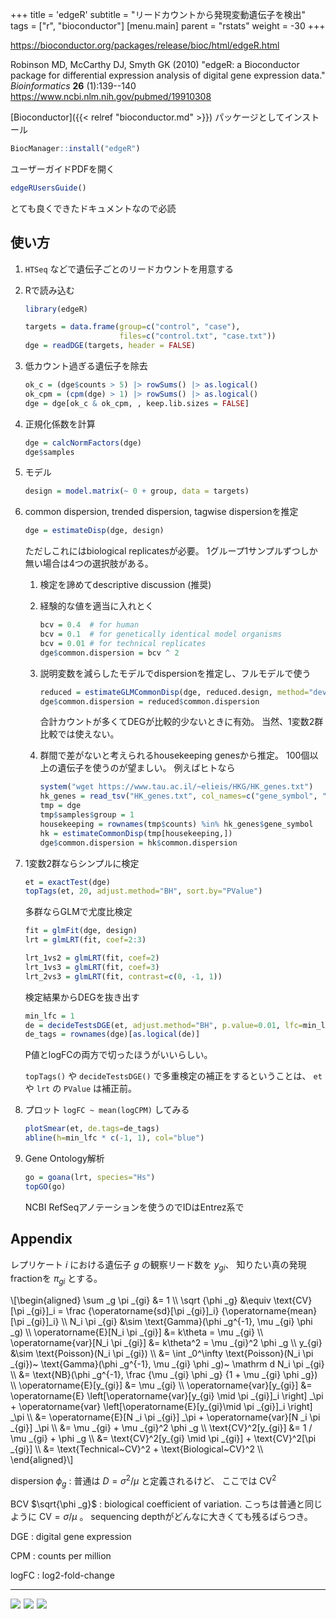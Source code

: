 +++
title = 'edgeR'
subtitle = "リードカウントから発現変動遺伝子を検出"
tags = ["r", "bioconductor"]
[menu.main]
  parent = "rstats"
  weight = -30
+++

<https://bioconductor.org/packages/release/bioc/html/edgeR.html>

Robinson MD, McCarthy DJ, Smyth GK (2010)
"edgeR: a Bioconductor package for differential expression analysis of digital gene expression data."
*Bioinformatics* **26** (1):139--140
<https://www.ncbi.nlm.nih.gov/pubmed/19910308>

[Bioconductor]({{< relref "bioconductor.md" >}}) パッケージとしてインストール

```r
BiocManager::install("edgeR")
```

ユーザーガイドPDFを開く

```r
edgeRUsersGuide()
```

とても良くできたドキュメントなので必読

## 使い方

1.  `HTSeq` などで遺伝子ごとのリードカウントを用意する
1.  Rで読み込む

    ```r
    library(edgeR)

    targets = data.frame(group=c("control", "case"),
                         files=c("control.txt", "case.txt"))
    dge = readDGE(targets, header = FALSE)
    ```

1.  低カウント過ぎる遺伝子を除去

    ```r
    ok_c = (dge$counts > 5) |> rowSums() |> as.logical()
    ok_cpm = (cpm(dge) > 1) |> rowSums() |> as.logical()
    dge = dge[ok_c & ok_cpm, , keep.lib.sizes = FALSE]
    ```

1.  正規化係数を計算

    ```r
    dge = calcNormFactors(dge)
    dge$samples
    ```

1.  モデル

    ```r
    design = model.matrix(~ 0 + group, data = targets)
    ```

1.  common dispersion, trended dispersion, tagwise dispersionを推定

    ```r
    dge = estimateDisp(dge, design)
    ```

    ただしこれにはbiological replicatesが必要。
    1グループ1サンプルずつしか無い場合は4つの選択肢がある。

    1.  検定を諦めてdescriptive discussion (推奨)
    1.  経験的な値を適当に入れとく

        ```r
        bcv = 0.4  # for human
        bcv = 0.1  # for genetically identical model organisms
        bcv = 0.01 # for technical replicates
        dge$common.dispersion = bcv ^ 2
        ```

    1.  説明変数を減らしたモデルでdispersionを推定し、フルモデルで使う

        ```r
        reduced = estimateGLMCommonDisp(dge, reduced.design, method="deviance", robust=TRUE, subset=NULL)
        dge$common.dispersion = reduced$common.dispersion
        ```

        合計カウントが多くてDEGが比較的少ないときに有効。
        当然、1変数2群比較では使えない。

    1.  群間で差がないと考えられるhousekeeping genesから推定。
        100個以上の遺伝子を使うのが望ましい。
        例えばヒトなら

        ```r
        system("wget https://www.tau.ac.il/~elieis/HKG/HK_genes.txt")
        hk_genes = read_tsv("HK_genes.txt", col_names=c("gene_symbol", "refseq"))
        tmp = dge
        tmp$samples$group = 1
        housekeeping = rownames(tmp$counts) %in% hk_genes$gene_symbol
        hk = estimateCommonDisp(tmp[housekeeping,])
        dge$common.dispersion = hk$common.dispersion
        ```

1.  1変数2群ならシンプルに検定

    ```r
    et = exactTest(dge)
    topTags(et, 20, adjust.method="BH", sort.by="PValue")
    ```

    多群ならGLMで尤度比検定

    ```r
    fit = glmFit(dge, design)
    lrt = glmLRT(fit, coef=2:3)

    lrt_1vs2 = glmLRT(fit, coef=2)
    lrt_1vs3 = glmLRT(fit, coef=3)
    lrt_2vs3 = glmLRT(fit, contrast=c(0, -1, 1))
    ```

    検定結果からDEGを抜き出す

    ```r
    min_lfc = 1
    de = decideTestsDGE(et, adjust.method="BH", p.value=0.01, lfc=min_lfc)
    de_tags = rownames(dge)[as.logical(de)]
    ```

    P値とlogFCの両方で切ったほうがいいらしい。

    `topTags()` や `decideTestsDGE()`
    で多重検定の補正をするということは、
    `et` や `lrt` の `PValue` は補正前。

1.  プロット `logFC ~ mean(logCPM)` してみる

    ```r
    plotSmear(et, de.tags=de_tags)
    abline(h=min_lfc * c(-1, 1), col="blue")
    ```

1.  Gene Ontology解析

    ```r
    go = goana(lrt, species="Hs")
    topGO(go)
    ```

    NCBI RefSeqアノテーションを使うのでIDはEntrez系で

## Appendix

レプリケート *i* における遺伝子 *g* の観察リード数を $y _{gi}$、
知りたい真の発現fractionを $\pi _{gi}$ とする。

<div>\[\begin{aligned}
\sum _g \pi _{gi} &= 1 \\
\sqrt {\phi _g} &\equiv \text{CV}[\pi _{gi}]_i
                = \frac {\operatorname{sd}[\pi _{gi}]_i} {\operatorname{mean}[\pi _{gi}]_i} \\
N_i \pi _{gi} &\sim \text{Gamma}(\phi _g^{-1}, \mu _{gi} \phi _g) \\
\operatorname{E}[N_i \pi _{gi}] &= k\theta = \mu _{gi} \\
\operatorname{var}[N_i \pi _{gi}] &= k\theta^2 = \mu _{gi}^2 \phi _g \\
y_{gi} &\sim \text{Poisson}(N_i \pi _{gi}) \\
       &= \int _0^\infty \text{Poisson}(N_i \pi _{gi})~
                         \text{Gamma}(\phi _g^{-1}, \mu _{gi} \phi _g)~ \mathrm d N_i \pi _{gi} \\
       &= \text{NB}(\phi _g^{-1}, \frac {\mu _{gi} \phi _g} {1 + \mu _{gi} \phi _g}) \\
\operatorname{E}[y_{gi}] &= \mu _{gi} \\
\operatorname{var}[y_{gi}] &= \operatorname{E} \left[\operatorname{var}[y_{gi} \mid \pi _{gi}]_i \right] _\pi
                      + \operatorname{var} \left[\operatorname{E}[y_{gi}\mid \pi _{gi}]_i \right] _\pi \\
                     &= \operatorname{E}[N _i \pi _{gi}] _\pi + \operatorname{var}[N _i \pi _{gi}] _\pi \\
                     &= \mu _{gi} + \mu _{gi}^2 \phi _g \\
\text{CV}^2[y_{gi}] &= 1 / \mu _{gi} + \phi _g \\
                   &= \text{CV}^2[y_{gi} \mid \pi _{gi}] + \text{CV}^2[\pi _{gi}] \\
                   &= \text{Technical~CV}^2 + \text{Biological~CV}^2 \\
\end{aligned}\]</div>

dispersion $\phi _g$
:   普通は $D = \sigma^2 / \mu$ と定義されるけど、
    ここでは $\text{CV}^2$

BCV $\sqrt{\phi _g}$
:   biological coefficient of variation.
    こっちは普通と同じように $\text{CV} = \sigma / \mu$ 。
    sequencing depthがどんなに大きくても残るばらつき。

DGE
:   digital gene expression

CPM
:   counts per million

logFC
:   log2-fold-change

------------------------------------------------------------------------

<a href="https://www.amazon.co.jp/dp/4621062506//ref=as_li_ss_il?ie=UTF8&linkCode=li3&tag=heavywatal-22&linkId=c58e6e9dc365558cc336d9ea0a2c8a12" target="_blank"><img border="0" src="//ws-fe.amazon-adsystem.com/widgets/q?_encoding=UTF8&ASIN=4621062506&Format=_SL250_&ID=AsinImage&MarketPlace=JP&ServiceVersion=20070822&WS=1&tag=heavywatal-22" ></a><img src="https://ir-jp.amazon-adsystem.com/e/ir?t=heavywatal-22&l=li3&o=9&a=4621062506" width="1" height="1" border="0" alt="" style="border:none !important; margin:0px !important;" />
<a href="https://www.amazon.co.jp/dp/4320057082//ref=as_li_ss_il?ie=UTF8&linkCode=li3&tag=heavywatal-22&linkId=b0a0cf1dfe769f34f7544db70a0f6711" target="_blank"><img border="0" src="//ws-fe.amazon-adsystem.com/widgets/q?_encoding=UTF8&ASIN=4320057082&Format=_SL250_&ID=AsinImage&MarketPlace=JP&ServiceVersion=20070822&WS=1&tag=heavywatal-22" ></a><img src="https://ir-jp.amazon-adsystem.com/e/ir?t=heavywatal-22&l=li3&o=9&a=4320057082" width="1" height="1" border="0" alt="" style="border:none !important; margin:0px !important;" />
<a href="https://www.amazon.co.jp/dp/4320123700//ref=as_li_ss_il?ie=UTF8&linkCode=li3&tag=heavywatal-22&linkId=f7d9a9e5ba94b0fa7da4a582b70da85a" target="_blank"><img border="0" src="//ws-fe.amazon-adsystem.com/widgets/q?_encoding=UTF8&ASIN=4320123700&Format=_SL250_&ID=AsinImage&MarketPlace=JP&ServiceVersion=20070822&WS=1&tag=heavywatal-22" ></a><img src="https://ir-jp.amazon-adsystem.com/e/ir?t=heavywatal-22&l=li3&o=9&a=4320123700" width="1" height="1" border="0" alt="" style="border:none !important; margin:0px !important;" />
